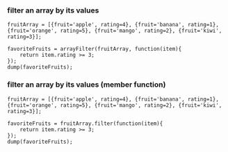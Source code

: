 ### filter an array by its values
```luceescript+trycf
fruitArray = [{fruit='apple', rating=4}, {fruit='banana', rating=1}, {fruit='orange', rating=5}, {fruit='mango', rating=2}, {fruit='kiwi', rating=3}];

favoriteFruits = arrayFilter(fruitArray, function(item){
    return item.rating >= 3;
});
dump(favoriteFruits);
``` 

### filter an array by its values (member function)
```luceescript+trycf
fruitArray = [{fruit='apple', rating=4}, {fruit='banana', rating=1}, {fruit='orange', rating=5}, {fruit='mango', rating=2}, {fruit='kiwi', rating=3}];

favoriteFruits = fruitArray.filter(function(item){
    return item.rating >= 3;
});
dump(favoriteFruits);
```